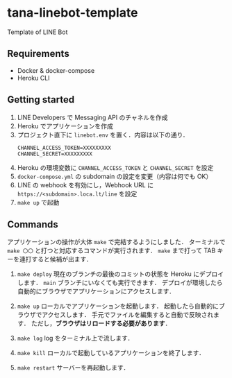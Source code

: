 # tana-linebot-template
Template of LINE Bot

## Requirements

- Docker & docker-compose
- Heroku CLI

## Getting started

1. LINE Developers で Messaging API のチャネルを作成
2. Heroku でアプリケーションを作成
3. プロジェクト直下に `linebot.env` を置く．内容は以下の通り．
   ```
   CHANNEL_ACCESS_TOKEN=XXXXXXXXX
   CHANNEL_SECRET=XXXXXXXXX
   ```
4. Heroku の環境変数に `CHANNEL_ACCESS_TOKEN` と `CHANNEL_SECRET` を設定
5. `docker-compose.yml` の subdomain の設定を変更（内容は何でも OK）
6. LINE の webhook を有効にし，Webhook URL に `https://<subdomain>.loca.lt/line` を設定
7. `make up` で起動

## Commands

アプリケーションの操作が大体 `make` で完結するようにしました．
ターミナルで `make 〇〇` と打つと対応するコマンドが実行されます．
`make` まで打って TAB キーを連打すると候補が出ます．

1. `make deploy`
   現在のブランチの最後のコミットの状態を Heroku にデプロイします．
   `main` ブランチにいなくても実行できます．
   デプロイが環境したら自動的にブラウザでアプリケーションにアクセスします．

2. `make up`
   ローカルでアプリケーションを起動します．
   起動したら自動的にブラウザでアクセスします．
   手元でファイルを編集すると自動で反映されます．
   ただし，**ブラウザはリロードする必要があります**．

3. `make log`
   log をターミナル上で流します．

4. `make kill`
   ローカルで起動しているアプリケーションを終了します．

5. `make restart`
   サーバーを再起動します．
   
